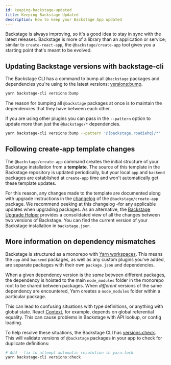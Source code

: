 ```yaml
---
id: keeping-backstage-updated
title: Keeping Backstage Updated
description: How to keep your Backstage App updated
---
```


Backstage is always improving, so it's a good idea to stay in sync with the
latest releases. Backstage is more of a library than an application or service;
similar to `create-react-app`, the `@backstage/create-app` tool gives you a
starting point that's meant to be evolved.

## Updating Backstage versions with backstage-cli

The Backstage CLI has a command to bump all `@backstage` packages and
dependencies you're using to the latest versions:
[versions:bump](https://backstage.io/docs/cli/commands#versionsbump).

```bash
yarn backstage-cli versions:bump
```

The reason for bumping all `@backstage` packages at once is to maintain the
dependencies that they have between each other.

If you are using other plugins you can pass in the `--pattern` option to update
more than just the `@backstage/*` dependencies.

```bash
yarn backstage-cli versions:bump --pattern '@{backstage,roadiehq}/*'
```

## Following create-app template changes

The `@backstage/create-app` command creates the initial structure of your
Backstage installation from a **template**. The source of this template in the
Backstage repository is updated periodically, but your local `app` and `backend`
packages are established at `create-app` time and won't automatically get these
template updates.

For this reason, any changes made to the template are documented along with
upgrade instructions in the
[changelog](https://github.com/backstage/backstage/blob/master/packages/create-app/CHANGELOG.md)
of the `@backstage/create-app` package. We recommend peeking at this changelog
-for any applicable updates when upgrading packages. As an alternative, the
[Backstage Upgrade Helper](https://backstage.github.io/upgrade-helper/) provides
a consolidated view of all the changes between two versions of Backstage. You
can find the current version of your Backstage installation in `backstage.json`.

## More information on dependency mismatches

Backstage is structured as a monorepo with
[Yarn workspaces](https://classic.yarnpkg.com/en/docs/workspaces/). This means
the `app` and `backend` packages, as well as any custom plugins you've added,
are separate packages with their own `package.json` and dependencies.

When a given dependency version is the _same_ between different packages, the
dependency is hoisted to the main `node_modules` folder in the monorepo root to
be shared between packages. When _different_ versions of the same dependency are
encountered, Yarn creates a `node_modules` folder within a particular package.

This can lead to confusing situations with type definitions, or anything with
global state. React [Context](https://reactjs.org/docs/context.html), for
example, depends on global referential equality. This can cause problems in
Backstage with API lookup, or config loading.

To help resolve these situations, the Backstage CLI has
[versions:check](https://backstage.io/docs/cli/commands#versionscheck). This
will validate versions of `@backstage` packages in your app to check for
duplicate definitions:

```bash
# Add --fix to attempt automatic resolution in yarn.lock
yarn backstage-cli versions:check
```
